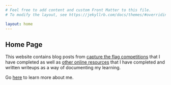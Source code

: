 ```yaml
---
# Feel free to add content and custom Front Matter to this file.
# To modify the layout, see https://jekyllrb.com/docs/themes/#overriding-theme-defaults

layout: home
---
```


## Home Page

This website contains blog posts from [capture the flag competitions](https://nicholaskl.github.io/blog-ctf/) that I have completed as well as [other online resources](https://nicholaskl.github.io/blog-resources/) that I have completed and written writeups as a way of documenting my learning.

Go [here](https://nicholaskl.github.io/about/) to learn more about me.